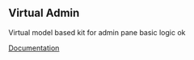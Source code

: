 Virtual Admin
---

Virtual model based kit for admin pane basic logic
ok

[Documentation](https://docs.kosuha606.ru/2-virtualmodel/3-virtualadmin)
